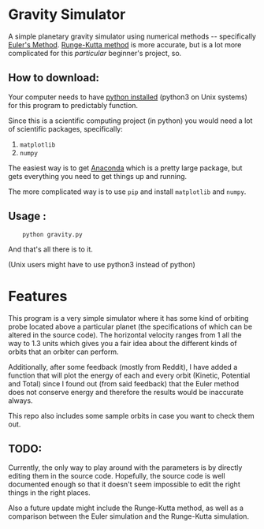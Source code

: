 # Gravity Simulator
A simple planetary gravity simulator using numerical methods -- specifically [Euler's Method](https://en.wikipedia.org/wiki/Euler_method). [Runge-Kutta method](https://en.wikipedia.org/wiki/Runge%E2%80%93Kutta_methods) is more accurate, but is a lot more complicated for this _particular_ beginner's project, so.

## How to download:
Your computer needs to have [python installed](https://www.python.org/getit/) (python3 on Unix systems) for this program to predictably function.

Since this is a scientific computing project (in python) you would need a lot of scientific packages, specifically:
1. `matplotlib`
2. `numpy`

The easiest way is to get [Anaconda](https://www.anaconda.com/) which is a pretty large package, but gets everything you need to get things up and running.

The more complicated way is to use `pip` and install `matplotlib` and `numpy`.

## Usage : 
```
	python gravity.py
```
And that's all there is to it.

(Unix users might have to use python3 instead of python)



# Features
This program is a very simple simulator where it has some kind of orbiting probe located above a particular planet (the specifications of which can be altered in the source code). The horizontal velocity ranges from 1 all the way to 1.3 units which gives you a fair idea about the different kinds of orbits that an orbiter can perform.

Additionally, after some feedback (mostly from Reddit), I have added a function that will plot the energy of each and every orbit (Kinetic, Potential and Total) since I found out (from said feedback) that the Euler method does not conserve energy and therefore the results would be inaccurate always. 

This repo also includes some sample orbits in case you want to check them out.


## TODO:
Currently, the only way to play around with the parameters is by directly editing them in the source code. Hopefully, the source code is well documented enough so that it doesn't seem impossible to edit the right things in the right places.

Also a future update might include the Runge-Kutta method, as well as a comparison between the Euler simulation and the Runge-Kutta simulation.

